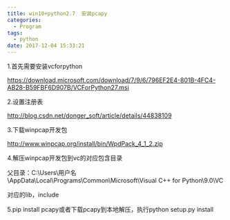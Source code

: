 ```yaml
---
title: win10+python2.7  安装pcapy
categories:
  - Program
tags:
  - python
date: 2017-12-04 15:33:21
---
```


1.首先需要安装vcforpython

<!--more-->

https://download.microsoft.com/download/7/9/6/796EF2E4-801B-4FC4-AB28-B59FBF6D907B/VCForPython27.msi

2.设置注册表

http://blog.csdn.net/donger_soft/article/details/44838109

3.下载winpcap开发包

http://www.winpcap.org/install/bin/WpdPack_4_1_2.zip

4.解压winpcap开发包到vc的对应包含目录

父目录：C:\Users\用户名\AppData\Local\Programs\Common\Microsoft\Visual C++ for Python\9.0\VC

对应的lib，include

5.pip install pcapy或者下载pcapy到本地解压，执行python setup.py install